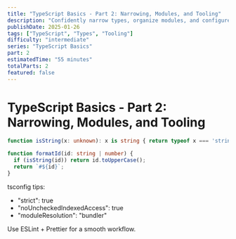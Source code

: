 ```yaml
---
title: "TypeScript Basics - Part 2: Narrowing, Modules, and Tooling"
description: "Confidently narrow types, organize modules, and configure tsconfig for DX."
publishDate: 2025-01-26
tags: ["TypeScript", "Types", "Tooling"]
difficulty: "intermediate"
series: "TypeScript Basics"
part: 2
estimatedTime: "55 minutes"
totalParts: 2
featured: false
---
```


# TypeScript Basics - Part 2: Narrowing, Modules, and Tooling

```ts
function isString(x: unknown): x is string { return typeof x === 'string' }

function formatId(id: string | number) {
  if (isString(id)) return id.toUpperCase();
  return `#${id}`;
}
```

tsconfig tips:
- "strict": true
- "noUncheckedIndexedAccess": true
- "moduleResolution": "bundler"

Use ESLint + Prettier for a smooth workflow.
